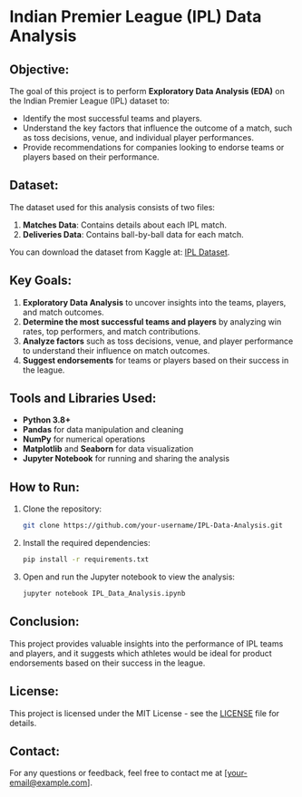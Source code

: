# Indian Premier League (IPL) Data Analysis

## Objective:
The goal of this project is to perform **Exploratory Data Analysis (EDA)** on the Indian Premier League (IPL) dataset to:

- Identify the most successful teams and players.
- Understand the key factors that influence the outcome of a match, such as toss decisions, venue, and individual player performances.
- Provide recommendations for companies looking to endorse teams or players based on their performance.

## Dataset:
The dataset used for this analysis consists of two files:
1. **Matches Data**: Contains details about each IPL match.
2. **Deliveries Data**: Contains ball-by-ball data for each match.

You can download the dataset from Kaggle at: [IPL Dataset](https://bit.ly/34SRn3b).

## Key Goals:
1. **Exploratory Data Analysis** to uncover insights into the teams, players, and match outcomes.
2. **Determine the most successful teams and players** by analyzing win rates, top performers, and match contributions.
3. **Analyze factors** such as toss decisions, venue, and player performance to understand their influence on match outcomes.
4. **Suggest endorsements** for teams or players based on their success in the league.

## Tools and Libraries Used:
- **Python 3.8+**
- **Pandas** for data manipulation and cleaning
- **NumPy** for numerical operations
- **Matplotlib** and **Seaborn** for data visualization
- **Jupyter Notebook** for running and sharing the analysis

## How to Run:
1. Clone the repository:
    ```bash
    git clone https://github.com/your-username/IPL-Data-Analysis.git
    ```

2. Install the required dependencies:
    ```bash
    pip install -r requirements.txt
    ```

3. Open and run the Jupyter notebook to view the analysis:
    ```bash
    jupyter notebook IPL_Data_Analysis.ipynb
    ```

## Conclusion:
This project provides valuable insights into the performance of IPL teams and players, and it suggests which athletes would be ideal for product endorsements based on their success in the league.

## License:
This project is licensed under the MIT License - see the [LICENSE](LICENSE) file for details.

## Contact:
For any questions or feedback, feel free to contact me at [your-email@example.com].
